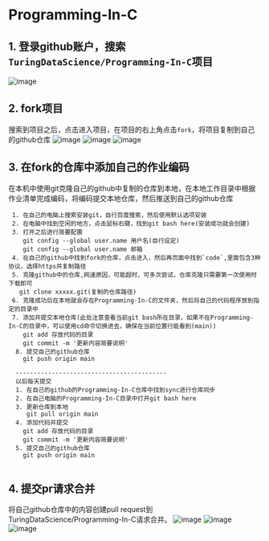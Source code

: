 # Programming-In-C

## 1. 登录github账户，搜索`TuringDataScience/Programming-In-C`项目
![image](https://user-images.githubusercontent.com/97928376/201569142-720ca702-0151-459a-9a7c-0731d5553091.png)
## 2. fork项目
搜索到项目之后，点击进入项目，在项目的右上角点击`fork`，将项目复制到自己的github仓库
![image](https://user-images.githubusercontent.com/97928376/201569400-0bcb5ae7-b05b-4c6a-9fb3-d18d28e5b6f7.png)
![image](https://user-images.githubusercontent.com/97928376/201569548-671376b3-4fc4-4077-8635-2dee861b4a13.png)
![image](https://user-images.githubusercontent.com/97928376/201569719-bfeb56da-df4d-406d-82b0-2fcd5ea723c4.png)
## 3. 在fork的仓库中添加自己的作业编码
在本机中使用git克隆自己的github中复制的仓库到本地，在本地工作目录中根据作业清单完成编码，将编码提交本地仓库，然后推送到自己的github仓库
```
 1. 在自己的电脑上搜索安装git，自行百度搜索，然后使用默认选项安装
 2. 在电脑中找到空闲的地方，点击鼠标右键，找到git bash here(安装成功就会创建)
 3. 打开之后进行简要配置
    git config --global user.name 用户名(自行设定)
    git config --global user.name 邮箱
 4. 在自己的github中找到fork的仓库，点击进入，然后再页面中找到`code`,里面包含3种协议，选择https并复制路径   
 5. 克隆github中的仓库,网速原因，可能超时，可多次尝试，仓库克隆只需要第一次使用时下载即可
   git clone xxxxx.git(复制的仓库路径)
 6. 克隆成功后在本地就会存在Programming-In-C的文件夹，然后将自己的代码程序放到指定的目录中
 7. 添加并提交本地仓库(此处注意查看当前git bash所在目录，如果不在Programming-In-C的目录中，可以使用cd命令切换进去，确保在当前位置行能看到(main))
    git add 存放代码的目录
    git commit -m '更新内容简要说明'
  8. 提交自己的github仓库
    git push origin main
    
  ------------------------------------------
  以后每天提交
  1. 在自己的github的Programming-In-C仓库中找到sync进行仓库同步
  2. 在自己电脑的Programming-In-C目录中打开git bash here
  3. 更新仓库到本地
     git pull origin main
  4. 添加代码并提交
    git add 存放代码的目录
    git commit -m '更新内容简要说明'
  5. 提交自己的github仓库
    git push origin main   
  
```
## 4. 提交pr请求合并
将自己github仓库中的内容创建pull request到TuringDataScience/Programming-In-C请求合并。
![image](https://user-images.githubusercontent.com/97928376/201569911-6435461d-b51e-4dc0-992c-d9057be99383.png)
![image](https://user-images.githubusercontent.com/97928376/201570081-662582b0-d280-45b8-94c6-aa49bf391d29.png)
![image](https://user-images.githubusercontent.com/97928376/201570177-68b6a6dd-e33c-48e2-8c7f-c17d31134ba3.png)
